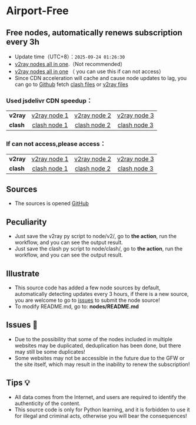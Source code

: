 # Airport-Free
## Free nodes, automatically renews subscription every 3h

- Update time（UTC+8）：`2025-09-24 01:26:30`
- [v2ray nodes all in one](https://github.com/sclyxcn/airport-free/blob/main/v2ray.txt).（Not recommended）
- [v2ray nodes all in one](http://gh.927223.xyz/https://github.com/sclyxcn/airport-free/blob/main/v2ray.txt) （ you can use this if can not access）
- Since CDN acceleration will cache and cause node updates to lag, you can go to [Github](https://github.com/sclyxcn/airport-free) fetch [clash files](https://github.com/sclyxcn/airport-free/tree/main/clash) or [v2ray files](https://github.com/sclyxcn/airport-free/tree/main/v2ray)

### Used jsdelivr CDN speedup：

<table style="width:90%">
<tr><td><strong>v2ray</strong></td>
<td align="center"><a href="https://github.com/sclyxcn/airport-free/blob/main/v2ray/clashnodecc.txt">v2ray node 1</a></td>
<td align="center"><a href="https://github.com/sclyxcn/airport-free/blob/main/v2ray/naidounode.txt">v2ray node 2</a></td>
<td align="center"><a href="https://github.com/sclyxcn/airport-free/blob/main/v2ray/v2rayshare.txt">v2ray node 3</a></td>


</tr>
<tr><td><strong>clash</strong></td>
<td align="center"><a href="https://github.com/sclyxcn/airport-free/blob/main/clash/clashnodecc.txt">clash node 1</a></td>
<td align="center"><a href="https://github.com/sclyxcn/airport-free/blob/main/clash/naidounode.txt">clash node 2</a></td>
<td align="center"><a href="https://github.com/sclyxcn/airport-free/blob/main/clash/v2rayshare.txt">clash node 3</a></td>


</tr>
</table>

### If can not access,please access：

<table style="width:90%">
<tr><td><strong>v2ray</strong></td>
<td align="center"><a href="http://gh.927223.xyz/https://raw.githubusercontent.com/sclyxcn/airport-free/blob/main/v2ray/clashnodecc.txt">v2ray node 1</a></td>
<td align="center"><a href="http://gh.927223.xyz/https://raw.githubusercontent.com/sclyxcn/airport-free/blob/main/v2ray/naidounode.txt">v2ray node 2</a></td>
<td align="center"><a href="http://gh.927223.xyz/https://raw.githubusercontent.com/sclyxcn/airport-free/blob/main/v2ray/v2rayshare.txt">v2ray node 3</a></td>


</tr>
<tr><td><strong>clash</strong></td>
<td align="center"><a href="http://gh.927223.xyz/https://raw.githubusercontent.com/sclyxcn/airport-free/blob/main/clash/clashnodecc.txt">clash node 1</a></td>
<td align="center"><a href="http://gh.927223.xyz/https://raw.githubusercontent.com/sclyxcn/airport-free/blob/main/clash/naidounode.txt">clash node 2</a></td>
<td align="center"><a href="http://gh.927223.xyz/https://raw.githubusercontent.com/sclyxcn/airport-free/blob/main/clash/v2rayshare.txt">clash node 3</a></td>


</tr>
</table>

## Sources
- The sources is opened [GitHub](https://github.com/xiaoji235/airport-free/tree/main)

## Peculiarity
- Just save the v2ray py script to node/v2/, go to <strong>the action</strong>, run the workflow, and you can see the output result.
- Just save the clash py script to node/clash/, go to <strong>the action</strong>, run the workflow, and you can see the output result.

## Illustrate
- This source code has added a few node sources by default, automatically detecting updates every 3 hours, if there is a new source, you are welcome to go to [issues](https://github.com/xiaoji235/airport-free/issues) to submit the node source!
- To modify README.md, go to: <strong>nodes/README.md</strong>

## Issues 🐞
- Due to the possibility that some of the nodes included in multiple websites may be duplicated, deduplication has been done, but there may still be some duplicates!
- Some websites may not be accessible in the future due to the GFW or the site itself, which may result in the inability to renew the subscription!

## Tips 💡
- All data comes from the Internet, and users are required to identify the authenticity of the content.
- This source code is only for Python learning, and it is forbidden to use it for illegal and criminal acts, otherwise you will bear the consequences!
